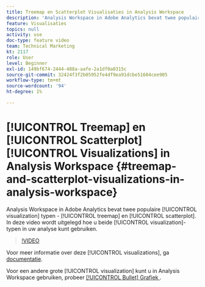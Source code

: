 ```yaml
---
title: Treemap en Scatterplot Visualisaties in Analysis Workspace
description: 'Analysis Workspace in Adobe Analytics bevat twee populaire visualisatietypen: treemap en scatterplot. In deze video wordt uitgelegd hoe u beide visualisatietypen kunt gebruiken in uw analyse.'
feature: Visualisaties
topics: null
activity: use
doc-type: feature video
team: Technical Marketing
kt: 2117
role: User
level: Beginner
exl-id: 149bf674-2444-488a-aafe-2a1df0a0315c
source-git-commit: 32424f3f2b05952fe4df9ea91dcbe51684cee905
workflow-type: tm+mt
source-wordcount: '94'
ht-degree: 1%

---
```


# [!UICONTROL Treemap] en  [!UICONTROL Scatterplot] [!UICONTROL Visualizations] in Analysis Workspace {#treemap-and-scatterplot-visualizations-in-analysis-workspace}

Analysis Workspace in Adobe Analytics bevat twee populaire [!UICONTROL visualization] typen - [!UICONTROL treemap] en [!UICONTROL scatterplot]. In deze video wordt uitgelegd hoe u beide [!UICONTROL visualization]-typen in uw analyse kunt gebruiken.

>[!VIDEO](https://video.tv.adobe.com/v/23988/?quality=12)

Voor meer informatie over deze [!UICONTROL visualizations], ga [documentatie](https://marketing.adobe.com/resources/help/en_US/analytics/analysis-workspace/treemap.html).

Voor een andere grote [!UICONTROL visualization] kunt u in Analysis Workspace gebruiken, probeer [[!UICONTROL Bullet] Grafiek ](https://helpx.adobe.com/analytics/kt/using/bullet-graph-viz-analysis-workspace-feature-video-use.html).
